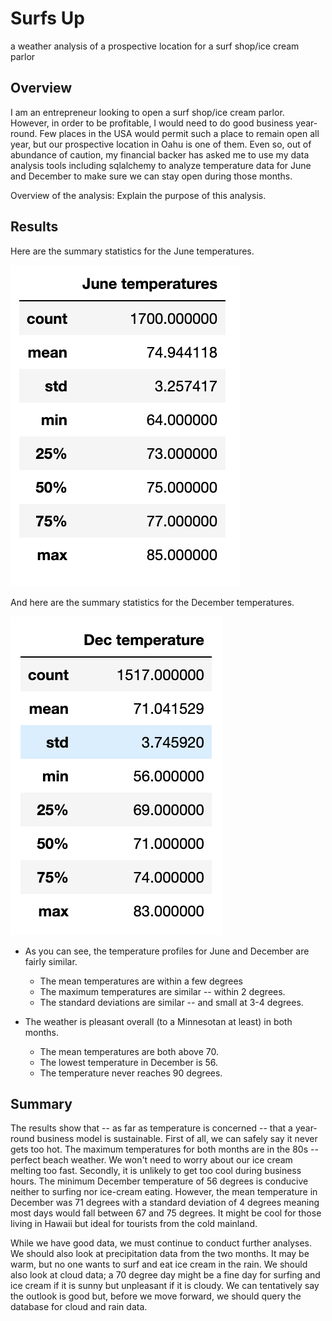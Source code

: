 # Surfs Up
a weather analysis of a prospective location for a surf shop/ice cream parlor

## Overview
I am an entrepreneur looking to open a surf shop/ice cream parlor. However, in order to be profitable, I would need to do good business year-round. Few places in the USA would permit such a place to remain open all year, but our prospective location in Oahu is one of them. Even so, out of abundance of caution, my financial backer has asked me to use my data analysis tools including sqlalchemy to analyze temperature data for June and December to make sure we can stay open during those months.

Overview of the analysis: Explain the purpose of this analysis.

## Results

Here are the summary statistics for the June temperatures.

![june](https://github.com/LiShanDa2021/surfs_up/blob/main/june_temps.png?raw=true)

And here are the summary statistics for the December temperatures.

![dec](https://github.com/LiShanDa2021/surfs_up/blob/main/dec_temps.png?raw=true)

* As you can see, the temperature profiles for June and December are fairly similar.
  + The mean temperatures are within a few degrees
  + The maximum temperatures are similar -- within 2 degrees.
  + The standard deviations are similar -- and small at 3-4 degrees.

* The weather is pleasant overall (to a Minnesotan at least) in both months.
  + The mean temperatures are both above 70.
  + The lowest temperature in December is 56.
  + The temperature never reaches 90 degrees.

## Summary

The results show that -- as far as temperature is concerned -- that a year-round business model is sustainable. First of all, we can safely say it never gets too hot. The maximum temperatures for both months are in the 80s -- perfect beach weather. We won't need to worry about our ice cream melting too fast. Secondly, it is unlikely to get too cool during business hours. The minimum December temperature of 56 degrees is conducive neither to surfing nor ice-cream eating. However, the mean temperature in December was 71 degrees with a standard deviation of 4 degrees meaning most days would fall between 67 and 75 degrees. It might be cool for those living in Hawaii but ideal for tourists from the cold mainland.

While we have good data, we must continue to conduct further analyses. We should also look at precipitation data from the two months. It may be warm, but no one wants to surf and eat ice cream in the rain. We should also look at cloud data; a 70 degree day might be a fine day for surfing and ice cream if it is sunny but unpleasant if it is cloudy. We can tentatively say the outlook is good but, before we move forward, we should query the database for cloud and rain data.

